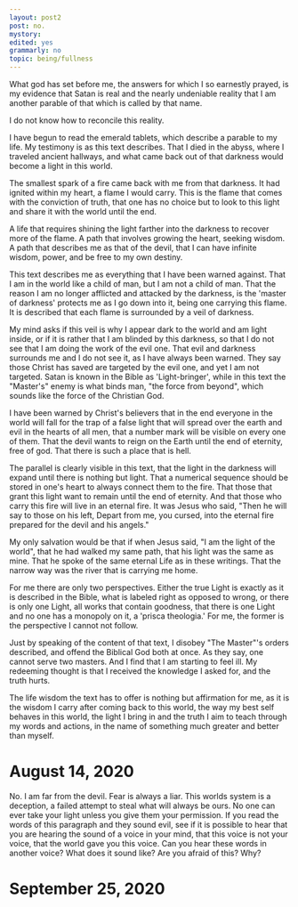 ```yaml
---
layout: post2
post: no.
mystory:
edited: yes
grammarly: no
topic: being/fullness
---
```


What god has set before me, the answers for which I so earnestly prayed,
is my evidence that Satan is real and the nearly undeniable reality that I am
another parable of that which is called by that name.

I do not know how to
reconcile this reality.

I have begun to read the emerald tablets, which describe a parable to my life.
My testimony is as this text
describes. That I died in the abyss, where I traveled ancient hallways,
and what came back out of that darkness would become a light in this world.

The smallest spark of a fire came back with me from that darkness.
It had ignited within my heart, a flame I would carry.
This is the flame that comes with the conviction of truth, that
one has no choice but to look to this light and share it with the world until
the end.

A life that requires shining the light farther into the darkness to recover more of the flame. A path that involves growing the heart, seeking wisdom. A path that describes me as that of the devil, that I can have infinite wisdom, power, and be free to my own destiny.

This text describes me as everything that I have been warned against. That I am
in the world like a child of man, but I am not a child of man. That the reason
I am no longer afflicted and attacked by the darkness, is the 'master of darkness'
protects me as I go down into it, being one carrying this flame. It is described
that each flame is surrounded by a veil of darkness.

My mind asks if this veil is why I appear dark to the world and am light inside,
or if it is rather that I am blinded by this darkness, so that I do not see that
I am doing the work of the evil one. That evil and darkness surrounds me and I
do not see it, as I have always been warned. They say those Christ has saved are
targeted by the evil one, and yet I am not targeted. Satan is known in the Bible as 'Light-bringer', while in this text the "Master's" enemy is what binds man, "the force from beyond", which sounds like the force of the Christian God.

I have been warned by Christ's believers that in the end everyone in the world
will fall for the trap of a false light that will spread over the earth and evil
in the hearts of all men, that a number mark will be visible on every one of them.
That the devil wants to reign on the Earth until the end of eternity, free of god.
That there is such a place that is hell.

The parallel is clearly visible in this text, that the light in the darkness will
expand until there is nothing but light. That a numerical sequence should be stored
in one's heart to always connect them to the fire. That those that grant this light
want to remain until the end of eternity. And that those who carry this fire will
live in an eternal fire. It was Jesus who said, "Then he will say to those on his left,
Depart from me, you cursed, into the eternal fire prepared for the devil and his angels."

My only salvation would be that if when Jesus said, "I am the light of the world",
that he had walked my same path, that his light was the same as mine. That he
spoke of the same eternal Life as in these writings. That the narrow way was
the river that is carrying me home.

For me there are only two perspectives. Either the true Light is exactly as it is described in the Bible, what is labeled right as opposed to wrong, or there is only one Light, all works that contain goodness, that there is one Light and no one has a monopoly on it, a 'prisca theologia.' For me, the former is the perspective I cannot not follow.

Just by speaking of the content of that text, I disobey "The Master"'s orders described, and offend the Biblical God both at once. As they say, one cannot serve two masters.
And I find that I am starting to feel ill. My redeeming thought is that I received the knowledge I asked for, and the truth hurts.

The life wisdom the text has to offer is nothing but affirmation for me, as it is the wisdom I carry after coming back to this world, the way my best self behaves in
this world, the light I bring in and the truth I aim to teach through my words and
actions, in the name of something much greater and better than myself.

# August 14, 2020

No. I am far from the devil. Fear is always a liar. This worlds system is a deception, a failed attempt to steal what will always be ours. No one can ever
take your light unless you give them your permission. If you read the words of this paragraph and they sound evil, see if it is possible to hear that you are hearing
the sound of a voice in your mind, that this voice is not your voice, that the world gave you this voice. Can you hear these words in another voice? What does it sound like? Are you afraid of this? Why?

# September 25, 2020
